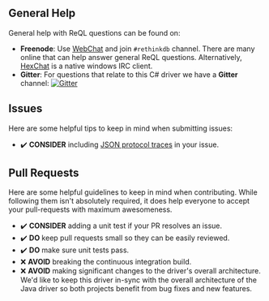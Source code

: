 General Help
------------
General help with ReQL questions can be found on:

* **Freenode**: Use [WebChat](http://webchat.freenode.net/?channels=rethinkdb) and join `#rethinkdb` channel. There are many online that can help answer general ReQL questions. Alternatively, [HexChat](https://hexchat.github.io/) is a native windows IRC client. 
* **Gitter**: For questions that relate to this C# driver we have a **Gitter** channel: [![Gitter](https://badges.gitter.im/Join%20Chat.svg)](https://gitter.im/bchavez/RethinkDb.Driver?utm_source=badge&utm_medium=badge&utm_campaign=pr-badge)
  

Issues
------------
Here are some helpful tips to keep in mind when submitting issues:

* :heavy_check_mark: **CONSIDER** including [JSON protocol traces](https://github.com/bchavez/RethinkDb.Driver/wiki/Protocol-Debugging) in your issue.

Pull Requests
------------
Here are some helpful guidelines to keep in mind when contributing.  While following them isn't absolutely required, it does help everyone to accept your pull-requests with maximum awesomeness.

* :heavy_check_mark: **CONSIDER** adding a unit test if your PR resolves an issue.
* :heavy_check_mark: **DO** keep pull requests small so they can be easily reviewed. 
* :heavy_check_mark: **DO** make sure unit tests pass.
* :x: **AVOID** breaking the continuous integration build. 
* :x: **AVOID** making significant changes to the driver's overall architecture. We'd like to keep this driver in-sync with the overall architecture of the Java driver so both projects benefit from bug fixes and new features. 



